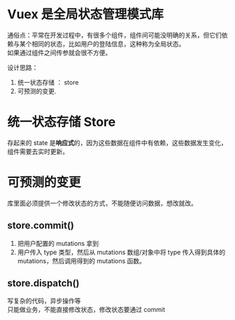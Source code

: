 # Vuex 是全局状态管理模式库

通俗点：平常在开发过程中，有很多个组件，组件间可能没明确的关系，但它们依赖与某个相同的状态，比如用户的登陆信息，这种称为全局状态。  
如果通过组件之间传参就会很不方便。

设计思路：

1. 统一状态存储 ： store
2. 可预测的变更.

# 统一状态存储 Store

存起来的 state 是**响应式**的，因为这些数据在组件中有依赖，这些数据发生变化，组件需要去实时更新。

# 可预测的变更

库里面必须提供一个修改状态的方式，不能随便访问数据，想改就改。

## store.commit()

1. 把用户配置的 mutations 拿到
2. 用户传入 type 类型，然后从 mutations 数组/对象中将 type 传入得到具体的 mutations，然后调用得到的 mutations 函数。

## store.dispatch()

写复杂的代码，异步操作等  
只能做业务，不能直接修改状态，修改状态要通过 commit
